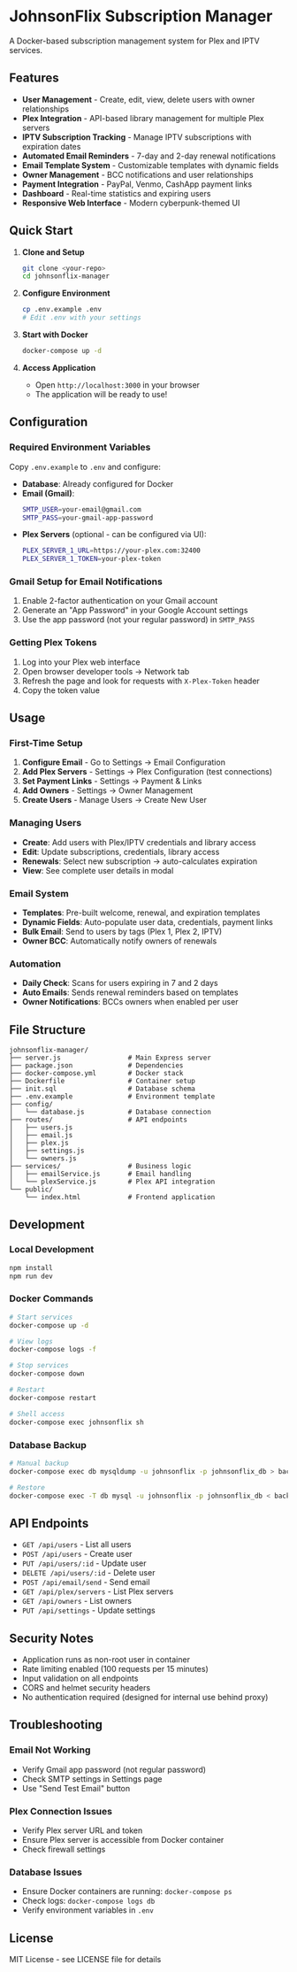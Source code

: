 # JohnsonFlix Subscription Manager

A Docker-based subscription management system for Plex and IPTV services.

## Features

- **User Management** - Create, edit, view, delete users with owner relationships
- **Plex Integration** - API-based library management for multiple Plex servers
- **IPTV Subscription Tracking** - Manage IPTV subscriptions with expiration dates
- **Automated Email Reminders** - 7-day and 2-day renewal notifications
- **Email Template System** - Customizable templates with dynamic fields
- **Owner Management** - BCC notifications and user relationships
- **Payment Integration** - PayPal, Venmo, CashApp payment links
- **Dashboard** - Real-time statistics and expiring users
- **Responsive Web Interface** - Modern cyberpunk-themed UI

## Quick Start

1. **Clone and Setup**
   ```bash
   git clone <your-repo>
   cd johnsonflix-manager
   ```

2. **Configure Environment**
   ```bash
   cp .env.example .env
   # Edit .env with your settings
   ```

3. **Start with Docker**
   ```bash
   docker-compose up -d
   ```

4. **Access Application**
   - Open `http://localhost:3000` in your browser
   - The application will be ready to use!

## Configuration

### Required Environment Variables

Copy `.env.example` to `.env` and configure:

- **Database**: Already configured for Docker
- **Email (Gmail)**:
  ```bash
  SMTP_USER=your-email@gmail.com
  SMTP_PASS=your-gmail-app-password
  ```
- **Plex Servers** (optional - can be configured via UI):
  ```bash
  PLEX_SERVER_1_URL=https://your-plex.com:32400
  PLEX_SERVER_1_TOKEN=your-plex-token
  ```

### Gmail Setup for Email Notifications

1. Enable 2-factor authentication on your Gmail account
2. Generate an "App Password" in your Google Account settings
3. Use the app password (not your regular password) in `SMTP_PASS`

### Getting Plex Tokens

1. Log into your Plex web interface
2. Open browser developer tools → Network tab
3. Refresh the page and look for requests with `X-Plex-Token` header
4. Copy the token value

## Usage

### First-Time Setup

1. **Configure Email** - Go to Settings → Email Configuration
2. **Add Plex Servers** - Settings → Plex Configuration (test connections)
3. **Set Payment Links** - Settings → Payment & Links
4. **Add Owners** - Settings → Owner Management
5. **Create Users** - Manage Users → Create New User

### Managing Users

- **Create**: Add users with Plex/IPTV credentials and library access
- **Edit**: Update subscriptions, credentials, library access
- **Renewals**: Select new subscription → auto-calculates expiration
- **View**: See complete user details in modal

### Email System

- **Templates**: Pre-built welcome, renewal, and expiration templates
- **Dynamic Fields**: Auto-populate user data, credentials, payment links
- **Bulk Email**: Send to users by tags (Plex 1, Plex 2, IPTV)
- **Owner BCC**: Automatically notify owners of renewals

### Automation

- **Daily Check**: Scans for users expiring in 7 and 2 days
- **Auto Emails**: Sends renewal reminders based on templates
- **Owner Notifications**: BCCs owners when enabled per user

## File Structure

```
johnsonflix-manager/
├── server.js                 # Main Express server
├── package.json              # Dependencies
├── docker-compose.yml        # Docker stack
├── Dockerfile                # Container setup
├── init.sql                  # Database schema
├── .env.example              # Environment template
├── config/
│   └── database.js           # Database connection
├── routes/                   # API endpoints
│   ├── users.js
│   ├── email.js
│   ├── plex.js
│   ├── settings.js
│   └── owners.js
├── services/                 # Business logic
│   ├── emailService.js       # Email handling
│   └── plexService.js        # Plex API integration
└── public/
    └── index.html            # Frontend application
```

## Development

### Local Development
```bash
npm install
npm run dev
```

### Docker Commands
```bash
# Start services
docker-compose up -d

# View logs
docker-compose logs -f

# Stop services
docker-compose down

# Restart
docker-compose restart

# Shell access
docker-compose exec johnsonflix sh
```

### Database Backup
```bash
# Manual backup
docker-compose exec db mysqldump -u johnsonflix -p johnsonflix_db > backup.sql

# Restore
docker-compose exec -T db mysql -u johnsonflix -p johnsonflix_db < backup.sql
```

## API Endpoints

- `GET /api/users` - List all users
- `POST /api/users` - Create user
- `PUT /api/users/:id` - Update user
- `DELETE /api/users/:id` - Delete user
- `POST /api/email/send` - Send email
- `GET /api/plex/servers` - List Plex servers
- `GET /api/owners` - List owners
- `PUT /api/settings` - Update settings

## Security Notes

- Application runs as non-root user in container
- Rate limiting enabled (100 requests per 15 minutes)
- Input validation on all endpoints
- CORS and helmet security headers
- No authentication required (designed for internal use behind proxy)

## Troubleshooting

### Email Not Working
- Verify Gmail app password (not regular password)
- Check SMTP settings in Settings page
- Use "Send Test Email" button

### Plex Connection Issues
- Verify Plex server URL and token
- Ensure Plex server is accessible from Docker container
- Check firewall settings

### Database Issues
- Ensure Docker containers are running: `docker-compose ps`
- Check logs: `docker-compose logs db`
- Verify environment variables in `.env`

## License

MIT License - see LICENSE file for details